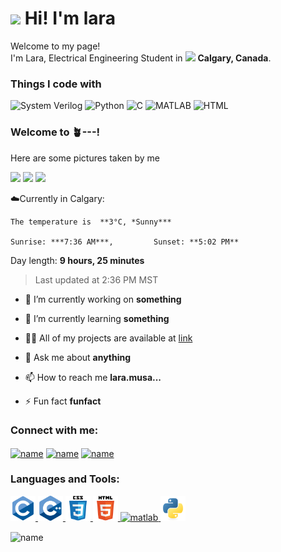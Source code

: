 <h1><img src="https://cdn.discordapp.com/emojis/552927522824781834.gif?size=128" width="32"/> Hi! I'm lara</h1>
<!-- emoji source: https://blobs.gg/ -->

<p>Welcome to my page! </br> I'm Lara, Electrical Engineering Student in <img src="https://cdn-icons-png.flaticon.com/128/4628/4628640.png" width="15"/> <b>Calgary, Canada</b>. </p>
<!-- country icon  source: https://www.flaticon.com/search?word=canada -->

<h3>Things I code with</h3>
<p>
  <img alt="System Verilog" src="https://img.shields.io/badge/System%20Verilog-4F000B?style=flat" />
  <img alt="Python" src="https://img.shields.io/badge/Python-720026?style=flat&logo=python&logoColor=%23FFFF" />
  <img alt="C" src="https://img.shields.io/badge/C-CE4257?style=flat&logo=c&logoColor=%23FFFF" />
  <img alt="MATLAB" src="https://img.shields.io/badge/MATLAB-FF7F51?style=flat" />
  <img alt="HTML" src="https://img.shields.io/badge/HTML5-FF9B54?style=flat&logo=html5" />
</p>
<!-- badges source: https://shields.io/badges -->
<!-- badge icons source: https://simpleicons.org/ -->
<!-- color pallete source: https://coolors.co/palettes -->

<h3>Welcome to 🪴---!</h3>
<p>Here are some pictures taken by me</p>
<!-- plant emoji source: https://emojipedia.org/potted-plant -->
<p><img width="200" src="https://cdn.moooi.com/tmp/image-thumbnails/Collection/Random/14158/image-thumb__14158__header_fullscreen_2x_jpg/Random-Light-II-white-medium-on-black.webp" /> 
<img width="200" src="https://cdn.moooi.com/tmp/image-thumbnails/Collection/Random/14158/image-thumb__14158__header_fullscreen_2x_jpg/Random-Light-II-white-medium-on-black.webp" /> 
<img width="200" src="https://cdn.moooi.com/tmp/image-thumbnails/Collection/Random/14158/image-thumb__14158__header_fullscreen_2x_jpg/Random-Light-II-white-medium-on-black.webp" /></p>
 
<!-- WEATHER_START -->
☁️Currently in Calgary:

    The temperature is  **3°C, *Sunny***

    Sunrise: ***7:36 AM***,         Sunset: **5:02 PM**

   Day length: **9 hours, 25 minutes**

   > Last updated at 2:36 PM MST
<!-- WEATHER_END -->

- 🔭 I’m currently working on **something**

- 🌱 I’m currently learning **something**

- 👨‍💻 All of my projects are available at [link](link)

- 💬 Ask me about **anything**

- 📫 How to reach me **lara.musa...**

- ⚡ Fun fact **funfact**

<h3 align="left">Connect with me:</h3>
<p align="left">
<a href="https://linkedin.com/in/name" target="blank"><img align="center" src="https://raw.githubusercontent.com/rahuldkjain/github-profile-readme-generator/master/src/images/icons/Social/linked-in-alt.svg" alt="name" height="30" width="40" /></a>
<a href="https://www.leetcode.com/name" target="blank"><img align="center" src="https://raw.githubusercontent.com/rahuldkjain/github-profile-readme-generator/master/src/images/icons/Social/leet-code.svg" alt="name" height="30" width="40" /></a>
<a href="https://discord.gg/name" target="blank"><img align="center" src="https://raw.githubusercontent.com/rahuldkjain/github-profile-readme-generator/master/src/images/icons/Social/discord.svg" alt="name" height="30" width="40" /></a>
</p>

<h3 align="left">Languages and Tools:</h3>
<p align="left"> <a href="https://www.cprogramming.com/" target="_blank" rel="noreferrer"> <img src="https://raw.githubusercontent.com/devicons/devicon/master/icons/c/c-original.svg" alt="c" width="40" height="40"/> </a> <a href="https://www.w3schools.com/cpp/" target="_blank" rel="noreferrer"> <img src="https://raw.githubusercontent.com/devicons/devicon/master/icons/cplusplus/cplusplus-original.svg" alt="cplusplus" width="40" height="40"/> </a> <a href="https://www.w3schools.com/css/" target="_blank" rel="noreferrer"> <img src="https://raw.githubusercontent.com/devicons/devicon/master/icons/css3/css3-original-wordmark.svg" alt="css3" width="40" height="40"/> </a> <a href="https://www.w3.org/html/" target="_blank" rel="noreferrer"> <img src="https://raw.githubusercontent.com/devicons/devicon/master/icons/html5/html5-original-wordmark.svg" alt="html5" width="40" height="40"/> </a> <a href="https://www.mathworks.com/" target="_blank" rel="noreferrer"> <img src="https://upload.wikimedia.org/wikipedia/commons/2/21/Matlab_Logo.png" alt="matlab" width="40" height="40"/> </a> <a href="https://www.python.org" target="_blank" rel="noreferrer"> <img src="https://raw.githubusercontent.com/devicons/devicon/master/icons/python/python-original.svg" alt="python" width="40" height="40"/> </a> </p>

<p><img align="center" src="https://github-readme-stats.vercel.app/api/top-langs?username=name&show_icons=true&locale=en&layout=compact" alt="name" /></p>
